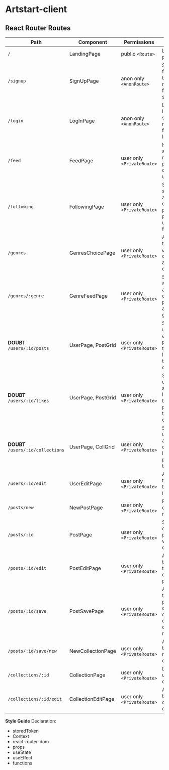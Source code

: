 # Artstart-client
## **React Router Routes**

| Path | Component | Permissions | Behavior |
|-----------|-----|--------------|--------|
|`/`|LandingPage|public `<Route>`| Landing page |
|`/signup`|SignUpPage|anon only `<AnonRoute>`| Signup form, link to login, navigate to feed after signup |
|`/login`|LogInPage|anon only `<AnonRoute>`| Login form, link to signup, navigate to feed after login |
|`/feed`|FeedPage|user only `<PrivateRoute>`| Homepage, shows random posts from different users |
|`/following`|FollowingPage|user only `<PrivateRoute>`| Same structure as feed, only shows posts from people user follows |
|`/genres`|GenresChoicePage|user only `<PrivateRoute>`| Allows user to choose a genre out of the available ones |
|`/genres/:genre`|GenreFeedPage|user only `<PrivateRoute>`| Same structure as feed, only shows posts from a filtered genre |
|**DOUBT** `/users/:id/posts`|UserPage, PostGrid|user only `<PrivateRoute>`| Shows a user profile and their posts, link to their likes or their collections |
|**DOUBT** `/users/:id/likes`|UserPage, PostGrid|user only `<PrivateRoute>`| Shows a user profile and their likes, link to their posts or their collections |
|**DOUBT** `/users/:id/collections`|UserPage, CollGrid|user only `<PrivateRoute>`| Shows a user profile and their collections, link to their posts or their likes |
|`/users/:id/edit`|UserEditPage|user only `<PrivateRoute>`| Allows user to update their basic info |
|`/posts/new`|NewPostPage|user only `<PrivateRoute>`| Form to create a new post |
|`/posts/:id`|PostPage|user only `<PrivateRoute>`| Shows the details of a post, as weel as the comments |
|`/posts/:id/edit`|PostEditPage|user only `<PrivateRoute>`| Allows user to update the info of one of their posts |
|`/posts/:id/save`|PostSavePage|user only `<PrivateRoute>`| Allows user to save any post to one of their own collections, or create a new one |
|`/posts/:id/save/new`|NewCollectionPage|user only `<PrivateRoute>`| Allows user to create a new collection |
|`/collections/:id`|CollectionPage|user only `<PrivateRoute>`| Details of a user's collection |
|`/collections/:id/edit`|CollectionEditPage|user only `<PrivateRoute>`| Allows user to update one of their collections|


**Style Guide**
Declaration:
- storedToken
- Context
- react-router-dom
- props
- useState
- useEffect
- functions

